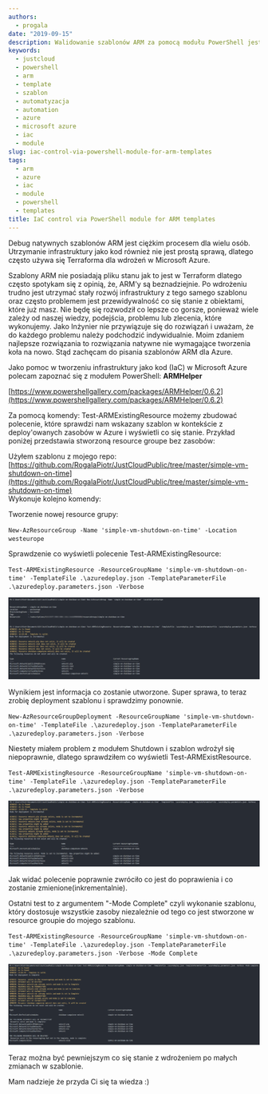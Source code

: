 ```yaml
---
authors:
  - progala
date: "2019-09-15"
description: Walidowanie szablonów ARM za pomocą modułu PowerShell jest możliwe dzięki nowemu modułowi. Użycie tego modułu pomoże Ci sprawdzić czy szablon jest poprawny i jakie zmiany wprowadzi na wdrażanym środowisku Azure.
keywords:
  - justcloud
  - powershell
  - arm
  - template
  - szablon
  - automatyzacja
  - automation
  - azure
  - microsoft azure
  - iac
  - module
slug: iac-control-via-powershell-module-for-arm-templates
tags:
  - arm
  - azure
  - iac
  - module
  - powershell
  - templates
title: IaC control via PowerShell module for ARM templates
---
```


Debug natywnych szablonów ARM jest ciężkim procesem dla wielu osób. Utrzymanie infrastruktury jako kod również nie jest prostą sprawą, dlatego często używa się Terraforma dla wdrożeń w Microsoft Azure.

<!-- truncate -->

Szablony ARM nie posiadają pliku stanu jak to jest w Terraform dlatego często spotykam się z opinią, że, ARM'y są beznadziejnie. Po wdrożeniu trudno jest utrzymać stały rozwój infrastruktury z tego samego szablonu oraz często problemem jest przewidywalność co się stanie z obiektami, które już masz. Nie będę się rozwodził co lepsze co gorsze, ponieważ wiele zależy od naszej wiedzy, podejścia, problemu lub zlecenia, które wykonujemy. Jako Inżynier nie przywiązuje się do rozwiązań i uważam, że do każdego problemu należy podchodzić indywidualnie. Moim zdaniem najlepsze rozwiązania to rozwiązania natywne nie wymagające tworzenia koła na nowo. Stąd zachęcam do pisania szablonów ARM dla Azure.

Jako pomoc w tworzeniu infrastruktury jako kod (IaC) w Microsoft Azure polecam zapoznać się z modułem PowerShell: **ARMHelper**

[https://www.powershellgallery.com/packages/ARMHelper/0.6.2](https://www.powershellgallery.com/packages/ARMHelper/0.6.2)

Za pomocą komendy: Test-ARMExistingResource możemy zbudować polecenie, które sprawdzi nam wskazany szablon w kontekście z deploy'owanych zasobów w Azure i wyświetli co się stanie. Przykład poniżej przedstawia stworzoną resource groupe bez zasobów:

Użyłem szablonu z mojego repo: [https://github.com/RogalaPiotr/JustCloudPublic/tree/master/simple-vm-shutdown-on-time](https://github.com/RogalaPiotr/JustCloudPublic/tree/master/simple-vm-shutdown-on-time)  
Wykonuje kolejno komendy:

<!--truncate-->

Tworzenie nowej resource grupy:

`New-AzResourceGroup -Name 'simple-vm-shutdown-on-time' -Location westeurope`

Sprawdzenie co wyświetli polecenie Test-ARMExistingResource:

`Test-ARMExistingResource -ResourceGroupName 'simple-vm-shutdown-on-time' -TemplateFile .\azuredeploy.json -TemplateParameterFile .\azuredeploy.parameters.json -Verbose`

![](images/2019-09-15_12h46_05.png)

Wynikiem jest informacja co zostanie utworzone. Super sprawa, to teraz zrobię deployment szablonu i sprawdzimy ponownie.

`New-AzResourceGroupDeployment -ResourceGroupName 'simple-vm-shutdown-on-time' -TemplateFile .\azuredeploy.json -TemplateParameterFile .\azuredeploy.parameters.json -Verbose`

Niestety miałem problem z modułem Shutdown i szablon wdrożył się niepoprawnie, dlatego sprawdziłem co wyświetli Test-ARMExistResource.

`Test-ARMExistingResource -ResourceGroupName 'simple-vm-shutdown-on-time' -TemplateFile .\azuredeploy.json -TemplateParameterFile .\azuredeploy.parameters.json -Verbose`

![](images/2019-09-15_13h01_42.png)

Jak widać polecenie poprawnie zwróciło co jest do poprawienia i co zostanie zmienione(inkrementalnie).

Ostatni test to z argumentem "-Mode Complete" czyli wykonanie szablonu, który dostosuje wszystkie zasoby niezależnie od tego co jest stworzone w resource groupie do mojego szablonu.

`Test-ARMExistingResource -ResourceGroupName 'simple-vm-shutdown-on-time' -TemplateFile .\azuredeploy.json -TemplateParameterFile .\azuredeploy.parameters.json -Verbose -Mode Complete`

![](images/2019-09-15_13h02_32.png)

Teraz można być pewniejszym co się stanie z wdrożeniem po małych zmianach w szablonie.

Mam nadzieje że przyda Ci się ta wiedza :)
